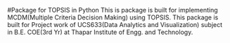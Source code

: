 #Package for TOPSIS in Python
This is package is built for implementing MCDM(Multiple Criteria Decision Making) using TOPSIS.
This package is built for Project work of UCS633(Data Analytics and Visualization) subject in B.E. COE(3rd Yr) at Thapar Institute of Engg. and Technology.